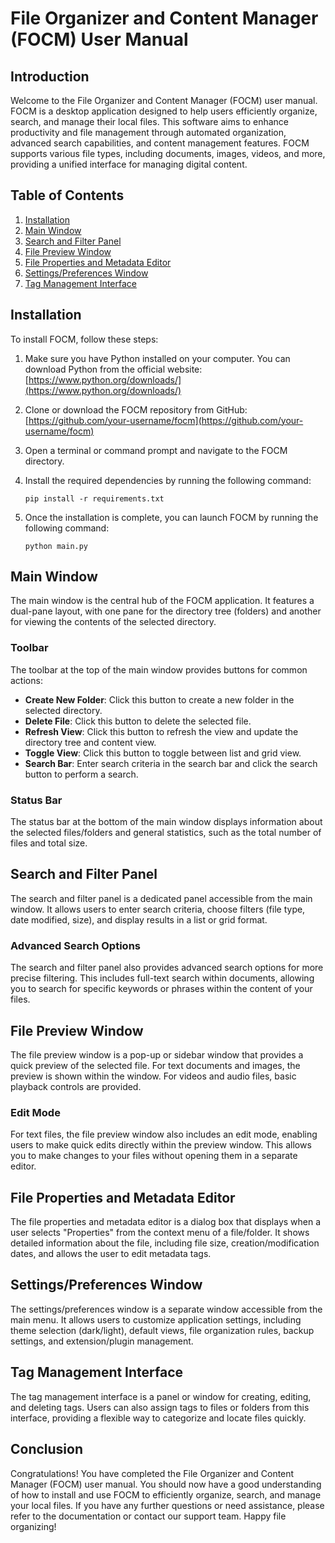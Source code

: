 # File Organizer and Content Manager (FOCM) User Manual

## Introduction

Welcome to the File Organizer and Content Manager (FOCM) user manual. FOCM is a desktop application designed to help users efficiently organize, search, and manage their local files. This software aims to enhance productivity and file management through automated organization, advanced search capabilities, and content management features. FOCM supports various file types, including documents, images, videos, and more, providing a unified interface for managing digital content.

## Table of Contents

1. [Installation](#installation)
2. [Main Window](#main-window)
3. [Search and Filter Panel](#search-and-filter-panel)
4. [File Preview Window](#file-preview-window)
5. [File Properties and Metadata Editor](#file-properties-and-metadata-editor)
6. [Settings/Preferences Window](#settingspreferences-window)
7. [Tag Management Interface](#tag-management-interface)

## Installation

To install FOCM, follow these steps:

1. Make sure you have Python installed on your computer. You can download Python from the official website: [https://www.python.org/downloads/](https://www.python.org/downloads/)

2. Clone or download the FOCM repository from GitHub: [https://github.com/your-username/focm](https://github.com/your-username/focm)

3. Open a terminal or command prompt and navigate to the FOCM directory.

4. Install the required dependencies by running the following command:

   ```
   pip install -r requirements.txt
   ```

5. Once the installation is complete, you can launch FOCM by running the following command:

   ```
   python main.py
   ```

## Main Window

The main window is the central hub of the FOCM application. It features a dual-pane layout, with one pane for the directory tree (folders) and another for viewing the contents of the selected directory.

### Toolbar

The toolbar at the top of the main window provides buttons for common actions:

- **Create New Folder**: Click this button to create a new folder in the selected directory.
- **Delete File**: Click this button to delete the selected file.
- **Refresh View**: Click this button to refresh the view and update the directory tree and content view.
- **Toggle View**: Click this button to toggle between list and grid view.
- **Search Bar**: Enter search criteria in the search bar and click the search button to perform a search.

### Status Bar

The status bar at the bottom of the main window displays information about the selected files/folders and general statistics, such as the total number of files and total size.

## Search and Filter Panel

The search and filter panel is a dedicated panel accessible from the main window. It allows users to enter search criteria, choose filters (file type, date modified, size), and display results in a list or grid format.

### Advanced Search Options

The search and filter panel also provides advanced search options for more precise filtering. This includes full-text search within documents, allowing you to search for specific keywords or phrases within the content of your files.

## File Preview Window

The file preview window is a pop-up or sidebar window that provides a quick preview of the selected file. For text documents and images, the preview is shown within the window. For videos and audio files, basic playback controls are provided.

### Edit Mode

For text files, the file preview window also includes an edit mode, enabling users to make quick edits directly within the preview window. This allows you to make changes to your files without opening them in a separate editor.

## File Properties and Metadata Editor

The file properties and metadata editor is a dialog box that displays when a user selects "Properties" from the context menu of a file/folder. It shows detailed information about the file, including file size, creation/modification dates, and allows the user to edit metadata tags.

## Settings/Preferences Window

The settings/preferences window is a separate window accessible from the main menu. It allows users to customize application settings, including theme selection (dark/light), default views, file organization rules, backup settings, and extension/plugin management.

## Tag Management Interface

The tag management interface is a panel or window for creating, editing, and deleting tags. Users can also assign tags to files or folders from this interface, providing a flexible way to categorize and locate files quickly.

## Conclusion

Congratulations! You have completed the File Organizer and Content Manager (FOCM) user manual. You should now have a good understanding of how to install and use FOCM to efficiently organize, search, and manage your local files. If you have any further questions or need assistance, please refer to the documentation or contact our support team. Happy file organizing!